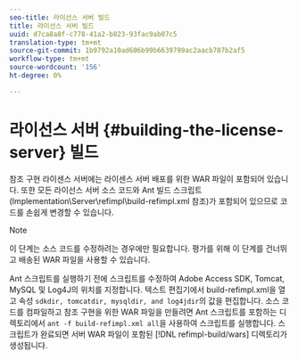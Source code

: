 ```yaml
---
seo-title: 라이선스 서버 빌드
title: 라이선스 서버 빌드
uuid: d7ca8a8f-c778-41a2-b823-93fac9ab07c5
translation-type: tm+mt
source-git-commit: 1b9792a10ad606b99b6639799ac2aacb707b2af5
workflow-type: tm+mt
source-wordcount: '156'
ht-degree: 0%

---
```



# 라이선스 서버 {#building-the-license-server} 빌드

참조 구현 라이센스 서버에는 라이센스 서버 배포를 위한 WAR 파일이 포함되어 있습니다. 또한 모든 라이선스 서버 소스 코드와 Ant 빌드 스크립트(Implementation\Server\refimpl\build-refimpl.xml 참조)가 포함되어 있으므로 코드를 손쉽게 변경할 수 있습니다.

>[!NOTE]
>
>이 단계는 소스 코드를 수정하려는 경우에만 필요합니다. 평가를 위해 이 단계를 건너뛰고 배송된 WAR 파일을 사용할 수 있습니다.

Ant 스크립트를 실행하기 전에 스크립트를 수정하여 Adobe Access SDK, Tomcat, MySQL 및 Log4J의 위치를 지정합니다. 텍스트 편집기에서 build-refimpl.xml을 열고 속성 `sdkdir, tomcatdir, mysqldir, and log4jdir`의 값을 편집합니다. 소스 코드를 컴파일하고 참조 구현을 위한 WAR 파일을 만들려면 Ant 스크립트를 포함하는 디렉토리에서 `ant -f build-refimpl.xml all`을 사용하여 스크립트를 실행합니다. 스크립트가 완료되면 서버 WAR 파일이 포함된 [!DNL refimpl-build/wars] 디렉토리가 생성됩니다.
